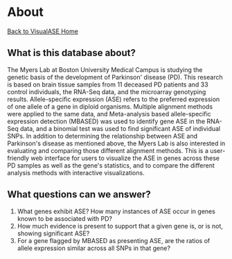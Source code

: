 # About

[Back to VisualASE Home](http://myerslab.bu.edu/VisualASE)

## What is this database about?

The Myers Lab at Boston University Medical Campus is studying the genetic basis of the
development of Parkinson' disease (PD). This research is based on brain tissue samples
from 11 deceased PD patients and 33 control individuals, the RNA-Seq data, and the
microarray genotyping results. Allele-specific expression (ASE) refers to the preferred
expression of one allele of a gene in diploid organisms. Multiple alignment methods were
applied to the same data, and Meta-analysis based allele-specific expression detection
(MBASED) was used to identify gene ASE in the RNA-Seq data, and a binomial test was used
to find significant ASE of individual SNPs. In addition to determining the relationship
between ASE and Parkinson's disease as mentioned above, the Myers Lab is also interested
in evaluating and comparing those different alignment methods. This is a user-friendly
web interface for users to visualize the ASE in genes across these PD samples as well as
the gene's statistics, and to compare the different analysis methods with interactive
visualizations.

## What questions can we answer?

1. What genes exhibit ASE? How many instances of ASE occur in genes known to be associated with PD?
2. How much evidence is present to support that a given gene is, or is not, showing significant ASE?
3. For a gene flagged by MBASED as presenting ASE, are the ratios of allele expression similar across all SNPs in that gene?
